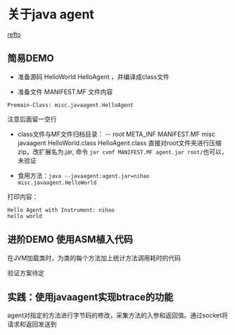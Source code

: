 # 关于java agent
[refto](https://developer.aliyun.com/article/763389?spm=a2c6h.12873581.0.dArticle763389.4605322cEfG1ce)
## 简易DEMO

- 准备源码 HelloWorld HelloAgent ，并编译成class文件

- 准备文件 MANIFEST.MF 文件内容
```
Premain-Class: misc.javaagent.HelloAgent
```
注意后面留一空行

- class文件与MF文件归档目录：
\-- root
    META_INF
        MANIFEST.MF
    misc
        javaagent
            HelloWorld.class
            HelloAgent.class
直接对root文件夹进行压缩zip，改扩展名为.jar, 命令 `jar cvmf MANIFEST.MF agent.jar root/`也可以，未验证

- 食用方法：`java --javaagent:agent.jar=nihao misc.javaagent.HelloWorld`

打印内容：
```
Hello Agent with Instrument: nihao
hello world
```
## 进阶DEMO 使用ASM植入代码
在JVM加载类时，为类的每个方法加上统计方法调用耗时的代码

验证方案待定

## 实践：使用javaagent实现btrace的功能
agent对指定的方法进行字节码的修改，采集方法的入参和返回值。通过socket将请求和返回发送到



